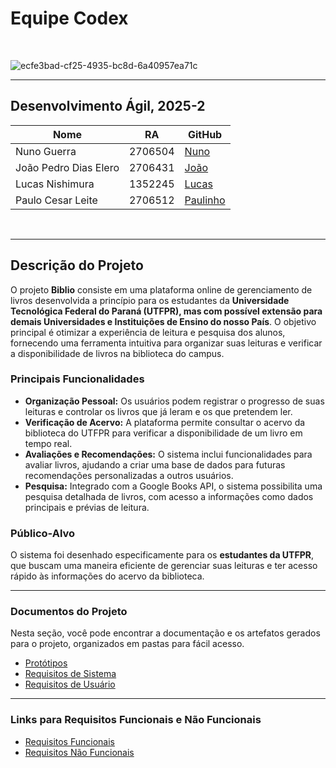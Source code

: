 # Equipe Codex

<br>

![ecfe3bad-cf25-4935-bc8d-6a40957ea71c](https://github.com/user-attachments/assets/b18ab77b-46c0-479d-9652-3458016d2065)


---
Desenvolvimento Ágil, 2025-2<br>
---
| Nome           | RA        | GitHub                                 |
|----------------|-----------|----------------------------------------|
| Nuno Guerra    | 2706504   | [Nuno](https://github.com/nunoguerra1) |
| João Pedro Dias Elero| 2706431  | [João](https://github.com/jpdelero) |
| Lucas Nishimura| 1352245  | [Lucas](https://github.com/nishimura-lucas) |
| Paulo Cesar Leite| 2706512  | [Paulinho](https://github.com/PaulinhoADS) |
<br>

---

## Descrição do Projeto

O projeto **Biblio** consiste em uma plataforma online de gerenciamento de livros desenvolvida a princípio para os estudantes da **Universidade Tecnológica Federal do Paraná (UTFPR), mas com possível extensão para demais Universidades e Instituições de Ensino do nosso País**. O objetivo principal é otimizar a experiência de leitura e pesquisa dos alunos, fornecendo uma ferramenta intuitiva para organizar suas leituras e verificar a disponibilidade de livros na biblioteca do campus.

### Principais Funcionalidades

* **Organização Pessoal:** Os usuários podem registrar o progresso de suas leituras e controlar os livros que já leram e os que pretendem ler.
* **Verificação de Acervo:** A plataforma permite consultar o acervo da biblioteca do UTFPR para verificar a disponibilidade de um livro em tempo real.
* **Avaliações e Recomendações:** O sistema inclui funcionalidades para avaliar livros, ajudando a criar uma base de dados para futuras recomendações personalizadas a outros usuários.
* **Pesquisa:** Integrado com a Google Books API, o sistema possibilita uma pesquisa detalhada de livros, com acesso a informações como dados principais e prévias de leitura.

### Público-Alvo

O sistema foi desenhado especificamente para os **estudantes da UTFPR**, que buscam uma maneira eficiente de gerenciar suas leituras e ter acesso rápido às informações do acervo da biblioteca.

---

### Documentos do Projeto

Nesta seção, você pode encontrar a documentação e os artefatos gerados para o projeto, organizados em pastas para fácil acesso.

* [Protótipos](Prototipação)
* [Requisitos de Sistema](Requisitos%20de%20Sistema)
* [Requisitos de Usuário](Requisitos%20de%20Usu%C3%A1rio)
  
---

### Links para Requisitos Funcionais e Não Funcionais

<ul>
  <li><a href="Requisitos de Usuário/RF.md">Requisitos Funcionais</a></li>
  <li><a href="Requisitos de Usuário/RNF.md">Requisitos Não Funcionais</a></li>
</ul>
